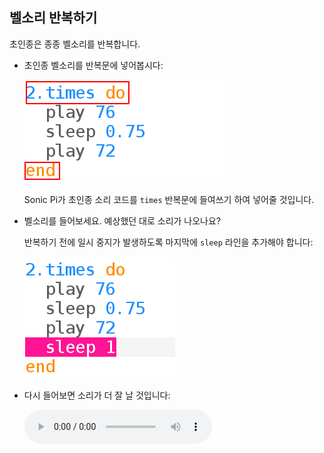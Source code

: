 ## 벨소리 반복하기

초인종은 종종 벨소리를 반복합니다.

+ 초인종 벨소리를 반복문에 넣어봅시다:
    
    ![스크린샷](images/tune-times.png)
    
    Sonic Pi가 초인종 소리 코드를 `times` 반복문에 들여쓰기 하여 넣어줄 것입니다.

+ 벨소리를 들어보세요. 예상했던 대로 소리가 나오나요?
    
    반복하기 전에 일시 중지가 발생하도록 마지막에 `sleep` 라인을 추가해야 합니다:
    
    ![스크린샷](images/tune-sleep2.png)

+ 다시 들어보면 소리가 더 잘 날 것입니다:
    
    <div id="audio-preview" class="pdf-hidden">
      <audio controls preload> <source src="resources/doorbell-2.mp3" type="audio/mpeg"> 브라우저가 <code>오디오</code>를 지원하지 않습니다. </audio>
    </div>